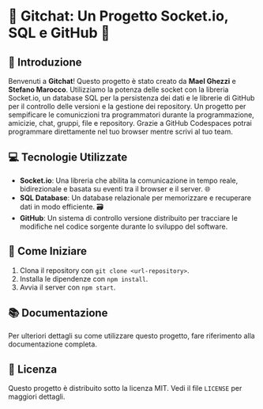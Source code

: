# 🚀 Gitchat: Un Progetto Socket.io, SQL e GitHub 🚀

## 📖 Introduzione

Benvenuti a **Gitchat**! Questo progetto è stato creato da **Mael Ghezzi** e **Stefano Marocco**. Utilizziamo la potenza delle socket con la libreria Socket.io, un database SQL per la persistenza dei dati e le librerie di GitHub per il controllo delle versioni e la gestione dei repository. 
Un progetto per sempificare le comuniczioni tra programmatori durante la programmazione, amicizie, chat, gruppi, file e repository. Grazie a GitHub Codespaces potrai programmare direttamente nel tuo browser mentre scrivi al tuo team.

## 💻 Tecnologie Utilizzate

- **Socket.io**: Una libreria che abilita la comunicazione in tempo reale, bidirezionale e basata su eventi tra il browser e il server. 🌐
- **SQL Database**: Un database relazionale per memorizzare e recuperare dati in modo efficiente. 🗃️
- **GitHub**: Un sistema di controllo versione distribuito per tracciare le modifiche nel codice sorgente durante lo sviluppo del software.
## 🚀 Come Iniziare

1. Clona il repository con `git clone <url-repository>`.
2. Installa le dipendenze con `npm install`.
3. Avvia il server con `npm start`.

## 📚 Documentazione

Per ulteriori dettagli su come utilizzare questo progetto, fare riferimento alla documentazione completa.

## 📃 Licenza

Questo progetto è distribuito sotto la licenza MIT. Vedi il file `LICENSE` per maggiori dettagli.
